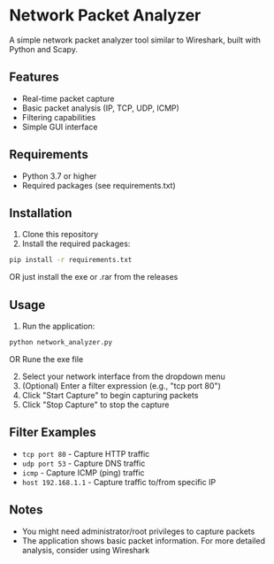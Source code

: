 # Network Packet Analyzer

A simple network packet analyzer tool similar to Wireshark, built with Python and Scapy.

## Features

- Real-time packet capture
- Basic packet analysis (IP, TCP, UDP, ICMP)
- Filtering capabilities
- Simple GUI interface

## Requirements

- Python 3.7 or higher
- Required packages (see requirements.txt)

## Installation

1. Clone this repository
2. Install the required packages:
```bash
pip install -r requirements.txt
```
OR 
just install the exe or .rar from the releases

## Usage

1. Run the application:
```bash
python network_analyzer.py
```
OR
Rune the exe file

2. Select your network interface from the dropdown menu
3. (Optional) Enter a filter expression (e.g., "tcp port 80")
4. Click "Start Capture" to begin capturing packets
5. Click "Stop Capture" to stop the capture

## Filter Examples

- `tcp port 80` - Capture HTTP traffic
- `udp port 53` - Capture DNS traffic
- `icmp` - Capture ICMP (ping) traffic
- `host 192.168.1.1` - Capture traffic to/from specific IP

## Notes

- You might need administrator/root privileges to capture packets
- The application shows basic packet information. For more detailed analysis, consider using Wireshark 
